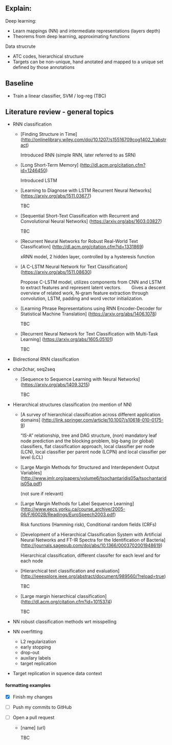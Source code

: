 ## Explain:
Deep learning:
- Learn mappings (NN) and intermediate representations (layers depth)
- Theorems from deep learning, approximating functions

Data strucrute
- ATC codes, hierarchical structure
- Targets can be non-unique, hand anotated and mapped to a unique set defined by those annotations
    

## Baseline
- Train a linear classifier, SVM / log-reg (TBC)

## Literature review - general topics
- RNN classification
    - [Finding Structure in Time]
    (http://onlinelibrary.wiley.com/doi/10.1207/s15516709cog1402_1/abstract)
    
        Introduced RNN (simple RNN, later referred to as SRN)
    
    - [Long Short-Term Memory]
    (http://dl.acm.org/citation.cfm?id=1246450)
    
        Introduced LSTM
    
    - [Learning to Diagnose with LSTM Recurrent Neural Networks]
    (https://arxiv.org/abs/1511.03677)
    
        TBC
    
    - [Sequential Short-Text Classification with Recurrent and Convolutional Neural Networks]
    (https://arxiv.org/abs/1603.03827)
    
        TBC
    
    - [Recurrent Neural Networks for Robust Real-World Text Classification]
    (http://dl.acm.org/citation.cfm?id=1331869)
    
        xRNN model, 2 hidden layer, controlled by a hysteresis function
    
    - [A C-LSTM Neural Network for Text Classification]
    (https://arxiv.org/abs/1511.08630)
    
        Propose C-LSTM model, utilizes components from CNN and LSTM to extract features and represent latent vectors.
        Gives a descent overview of related work, N-gram feature extraction through convolution, LSTM, 
        padding and word vector initialization.
    
    - [Learning Phrase Representations using RNN Encoder-Decoder for Statistical Machine Translation]
    (https://arxiv.org/abs/1406.1078)
    
        TBC
    
    - [Recurrent Neural Network for Text Classification with Multi-Task Learning]
    (https://arxiv.org/abs/1605.05101)
    
        TBC
    

- Bidirectional RNN classification
- char2char, seq2seq
    
    - [Sequence to Sequence Learning with Neural Networks]
    (https://arxiv.org/abs/1409.3215)
    
        TBC
        
- Hierarchical structures classification (no mention of NN)
    - [A survey of hierarchical classification across different application domains] 
    (http://link.springer.com/article/10.1007/s10618-010-0175-9)
    
        “IS-A” relationship, tree and DAG structure, (non) mandatory leaf node prediction and the blocking problem, 
        big-bang (or global) classifiers, flat classification approach, local classifier per node (LCN), 
        local classifier per parent node (LCPN) and local classifier per level (LCL)
    - [Large Margin Methods for Structured and Interdependent Output Variables]
    (http://www.jmlr.org/papers/volume6/tsochantaridis05a/tsochantaridis05a.pdf)
        
        (not sure if relevant)
        
    - [Large Margin Methods for Label Sequence Learning]
    (http://www.eecs.yorku.ca/course_archive/2005-06/F/6002B/Readings/EuroSpeech2003.pdf)
        
        Risk functions (Hamming risk), Conditional random fields (CRFs)
    
    - [Development of a Hierarchical Classification System with 
    Artificial Neural Networks and FT-IR Spectra for the Identification of Bacteria]
    (http://journals.sagepub.com/doi/abs/10.1366/0003702001948619)
    
        Hierarchical classification, different classifer for each level and for each node
    
    - [Hierarchical text classification and evaluation] 
    (http://ieeexplore.ieee.org/abstract/document/989560/?reload=true)
    
        TBC
    
    - [Large margin hierarchical classification]
    (http://dl.acm.org/citation.cfm?id=1015374)
    
        TBC
    
- NN robust classification methods wrt misspelling
- NN overfitting
    - L2 regularization
    - early stopping
    - drop-out
    - auxilary labels
    - target replication
- Target replication in squence data context

#### formatting examples
- [x] Finish my changes
- [ ] Push my commits to GitHub
- [ ] Open a pull request


    - [name]
    (url)
    
        TBC
    
